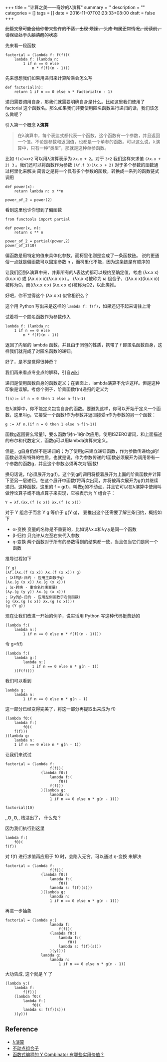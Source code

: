 
+++
title = "计算之美——奇妙的λ演算"
summary = ''
description = ""
categories = []
tags = []
date = 2016-11-07T03:23:33+08:00
draft = false
+++

~~此篇文章可能会给你带来些许的不适，出现 烦躁， 头疼 均属正常情况。阅读前，请保证处于头脑清醒的状态~~

先来看一段函数

	factorial = (lambda f: f(f))(
	    lambda f: (lambda n:
	        1 if n == 0 else
	            n * f(f)(n - 1)))

先来想想我们如果用递归来计算阶乘会怎么写

	def factorial(n):
	    return 1 if n == 0 else n * factorial(n - 1)


递归需要调用自身，那我们就需要明确自身是什么。比如这里我们使用了 factorial 这个函数名。那么如果我们非要使用匿名函数进行递归的话，我们该怎么做呢？

引入第一个概念 **λ演算**

>在λ演算中，每个表达式都代表一个函数，这个函数有一个参数，并且返回一个值。不论是参数和返回值，也都是一个单参的函数。可以这么说，λ演算中，只有一种“类型”，那就是这种单参函数。

比如 `f(x)=x+2` 可以用λ演算表示为 `λx.x + 2`。对于 `3+2` 我们这样来求值 `(λx.x + 2) 3` 。我们还可以将函数作为参数 `(λf.f 3)(λx.x + 2)`
对于多个参数的函数通过柯里化来解决
简言之是将一个具有多个参数的函数，转换成一系列的函数链式调用

	def power(x):
	    return lambda n: x **n

	power_of_2 = power(2)

看到这里也许你想到了偏函数

	from functools import partial

	def power(x, n):
	    return x ** n

	power_of_2 = partial(power,2)
	power_of_2(10)

偏函数是用特定的值来具体化参数，而柯里化则是变成了一条函数链。
说的更通俗一点就是偏函数可以固定参数 n ，而柯里化不能，因为这条链是有顺序的

让我们回到λ演算中来，并非所有的λ表达式都可以规约至确定值，考虑 (λx.x x)(λx.x x) 或 (λx.x x x)(λx.x x x) 。 (λx.x x)被称为 ω 组合子，((λx.x x)(λx.x x))被称为Ω，而((λx.x x x) (λx.x x x))被称为Ω2，以此类推。

好吧，你不觉得这个 (λx.x x) 似曾相识么？

这个用 Python 写出来是这样的 `lambda f: f(f)`，如果还记不起来请往上滑

试着将一个匿名函数作为参数传入

    lambda f: (lambda n:
        1 if n == 0 else
            n * f(f)(n - 1))

返回了内层的 lambda 函数，并且由于闭包的性质，携带了 f 即匿名函数自身，这样我们就完成了对匿名函数的递归。

好了，是不是觉得很神奇？

我们再来看点专业点的解释，引自[wiki](https://zh.wikipedia.org/wiki/%CE%9B%E6%BC%94%E7%AE%97)

递归是使用函数自身的函数定义；在表面上，lambda演算不允许这样。但是这种印象是误解。考虑个例子，阶乘函数f(n)递归的定义为

    f(n):= if n = 0 then 1 else n·f(n-1)

在λ演算中，你不能定义包含自身的函数。要避免这样，你可以开始于定义一个函数，这里叫g，它接受一个函数f作为参数并返回接受n作为参数的另一个函数：

    g := λf n.(if n = 0 then 1 else n·f(n-1))

函数g返回要么常量1，要么函数f对n-1的n次应用。使用ISZERO谓词，和上面描述的布尔和代数定义，函数g可以用lambda演算来定义。

但是，g自身仍然不是递归的；为了使用g来建立递归函数，作为参数传递给g的f函数必须有特殊的性质。也就是说，作为参数传递的f函数必须展开为调用带有一个参数的函数g，并且这个参数必须再次为f函数!

换句话说，f必须展开为g(f)。这个到g的调用将接着展开为上面的阶乘函数并计算下至另一层递归。在这个展开中函数f将再次出现，并将被再次展开为g(f)并继续递归。这种函数，这里的 f = g(f)，叫做g的不动点，并且它可以在λ演算中使用叫做悖论算子或不动点算子来实现，它被表示为 Y 组合子：

    Y = λf.(λx.(f (x x)) λx.(f (x x)))

对于 Y 组合子而言 Y g 等价于 g(Y g)， 要推出这个还需要了解三条归约，概括如下

- α-变换
变量的名称是不重要的，比如说λx.x和λy.y是同一个函数
- β-归约
只允许从左至右来代入参数
- η-变换
两个函数对于所有的参数得到的结果都一致，当且仅当它们是同一个函数

推导过程如下

	(Y g)
	(λf.(λx.(f (x x)) λx.(f (x x))) g)
	;（λf的β-归约 - 应用主函数于g）
	(λx.(g (x x)) λx.(g (x x)))
	;（α-转换 - 重命名约束变量）
	(λy.(g (y y)) λx.(g (x x)))
	;（λy的β-归约 - 应用左侧函数于右侧函数）
	(g (λx.(g (x x)) λx.(g (x x))))
	(g (Y g))


现在让我们改进一开始的例子，说实话用 Python 写这种代码挺费劲的

	(lambda f:(
	    lambda n:(
	        1 if n == 0 else n * f(f)(n - 1))))

令 g=f(f)

	(lambda f:(
	    lambda g:(
	        lambda n:(
	            1 if n == 0 else n * g(n - 1))
	    )(f(f))))

我们可以看到

	lambda g:
	    lambda n:
	        1 if n == 0 else n * g(n - 1)

这一部分已经变得完美了，将这一部分再提取出来成为 f0

	(lambda f0:(
	    lambda f:(
	        f0)(
	    f(f)))
	)(lambda g:
	    lambda n:
	    1 if n == 0 else n * g(n - 1))

让我们来试试

	factorial = (lambda f:
	                    f(f))(
	                (lambda f0:(
	                    lambda f:(
	                        f0)(
	                    f(f)))
	                )(lambda g:
	                    lambda n:
	                    1 if n == 0 else n * g(n - 1)))

	factorial(10)


,,Ծ‸Ծ,,  栈溢出了， 什么鬼？

因为我们执行到这里

	lambda f:(
	    f0)(
	f(f))

对 f(f) 进行求值再应用于 f0 时，会陷入无穷。可以通过 η-变换 来解决



	factorial = (lambda f:
	                    f(f))(
	                (lambda f0:(
	                    lambda f:(
	                        f0)(
	                    lambda s: f(f)(s)))
	                )(lambda g:
	                    lambda n:
	                    1 if n == 0 else n * g(n - 1)))


再进一步抽象

	factorial = (lambda y:(
	                    lambda f:
	                        f(f))(
	                    (lambda f0:(
	                        lambda f:(
	                            f0)(
	                        lambda s: f(f)(s)))
	                    )(y)))(
	                lambda g:
	                    lambda n:
	                        1 if n == 0 else n * g(n - 1))



大功告成, 这个就是 Y 了

	(lambda y:(
	    lambda f:
	        f(f))(
	    (lambda f0:(
	        lambda f:(
	            f0)(
	        lambda s: f(f)(s)))
	    )(y)))

## Reference
- [λ演算](https://zh.wikipedia.org/wiki/%CE%9B%E6%BC%94%E7%AE%97)
- [不动点组合子](https://zh.wikipedia.org/wiki/%E4%B8%8D%E5%8A%A8%E7%82%B9%E7%BB%84%E5%90%88%E5%AD%90)
- [函数式编程的 Y Combinator 有哪些实用价值？](https://www.zhihu.com/question/20115649)

